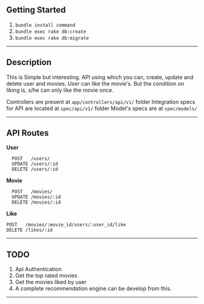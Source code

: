 Getting Started
---------------


 1. `bundle install command` 
 2. `bundle exec rake db:create`
 3. `bundle exec rake db:migrate`

----------


Description
-----------

This is Simple but interesting. API using which you can, create, update and delete user and movies. User can like the movie's. But the condition on liking is, s/he can only like the movie once.

Controllers are present at ``app/controllers/api/v1/`` folder
Integration specs for API are located at ``spec/api/v1/`` folder
Model's specs are at ``spec/models/``


----------

API Routes
----------
**User**

  

      POST   /users/
      UPDATE /users/:id
      DELETE /users/:id


**Movie**

      POST   /movies/
      UPDATE /movies/:id
      DELETE /movies/:id


**Like**
  
    POST   /movies/:movie_id/users/:user_id/like
    DELETE /likes/:id


----------

TODO
----

 1. Api Authentication
 2. Get the top rated movies
 3. Get the movies liked by user
 4. A complete recommendation engine can be develop from this.
 

----

